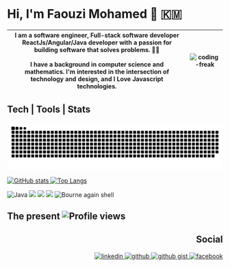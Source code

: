 # Hi, I'm Faouzi Mohamed 👋  :comoros:  
<!--![CS student](https://raw.githubusercontent.com/faouziMohamed/faouzimohamed/master/pictures/faouzimohamed-rabat2020.jpg)-->


|I am a software engineer, Full-stack software developer ReactJs/Angular/Java developer with a passion for building software that solves problems. 🦹‍♂️ <br/><br/>  I have a background in computer science and mathematics. I'm interested in the intersection of technology and design, and I Love Javascript technologies. | <img alt="coding-freak" src="https://user-images.githubusercontent.com/57812398/157214010-009bc90b-4684-4e07-9a96-5b57b6b42b3e.gif"  />|
|-----------|------------------| 
 
## Tech | Tools | Stats
<!-- Framworks -->
<picture>
  <source
    media="(prefers-color-scheme: dark)"
    srcset="https://raw.githubusercontent.com/faouzimohamed/faouzimohamed/output/github-contribution-grid-snake-dark.svg"
  />
  <source
    media="(prefers-color-scheme: light)"
    srcset="https://raw.githubusercontent.com/faouzimohamed/faouzimohamed/output/github-contribution-grid-snake.svg"
  />
   <img alt="github-snake" src="https://raw.githubusercontent.com/faouzimohamed/faouzimohamed/output/github-contribution-grid-snake.svg" />
</picture>

<!-- Github stats -->
<p align="left">
    <a href="https://github.com/anuraghazra/github-readme-stats">
      <img src="https://readmee-stats.vercel.app/api?username=faouzimohamed&theme=dark&show_icons=true&&cache_seconds=1900&count_private=true" alt="GitHub stats" height="160" />  
    </a>
    <a href="https://github.com/anuraghazra/github-readme-stats">
      <img src="https://readmee-stats.vercel.app/api/top-langs/?username=faouzimohamed&count_private=true&hide=css,scss,c,c%2B%2B,tsql,html,jupyter+notebook&theme=dark&layout=compact&langs_count=6" alt="Top Langs" heigth="160" />
    </a>
</p>  


<!--Some languages-->
<p align="left">
 <img src="https://img.shields.io/badge/java-ffe66d.svg?&style=for-the-badge&logo=java&logoColor=darkred" alt="Java">
 <img src="https://img.shields.io/badge/SpringBoot-3B840C.svg?&style=for-the-badge&logo=spring&logoColor=white"/>
 <img src="https://img.shields.io/badge/ReactJs-0000bb.svg?&style=for-the-badge&logo=react&logoColor=#5cd1f7"/> 
 <img src="https://img.shields.io/badge/Typescript-fffff0.svg?&style=for-the-badge&logo=typescript&logoColor=0f24c0"/>
 <img src="https://img.shields.io/badge/shell_script-233d4d.svg?&style=for-the-badge&logo=gnu-bash&logoColor=white" alt="Bourne again shell">
 
</p>


## The present  <img src="https://gpvc.arturio.dev/faouzimohamed" alt="Profile views"/></a>

<h2 align='right'> Social </h2>
<p align="right">
    <a href="https://www.linkedin.com/in/mohamed-faouzi/">
        <img src='https://cdn.icon-icons.com/icons2/2351/PNG/512/logo_linkedin_icon_143191.png' alt='linkedin' height='30'>
    </a>
    <a href="https://github.com/faouziMohamed">
        <img src='https://cdn.icon-icons.com/icons2/2351/PNG/128/logo_github_icon_143196.png' alt='github' height='30'>
    </a>
    <a href="https://twitter.com/fz_faouzi">
        <img src='https://cdn.icon-icons.com/icons2/2351/PNG/128/logo_twitter_bird_icon_143203.png' alt='github gist' height='30'>
    </a>
    <a href="https://www.facebook.com/faouzi.mohamed.97">
        <img src='https://cdn.icon-icons.com/icons2/2351/PNG/128/logo_facebook_icon_143184.png' alt='facebook' height='30'>
    </a>
</p>
